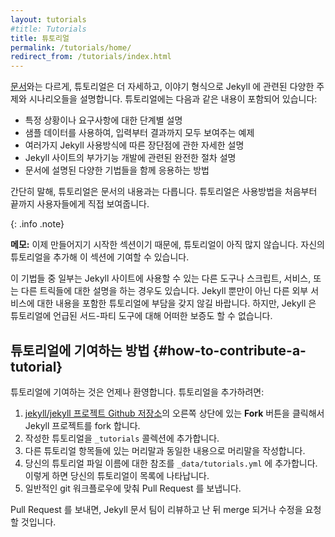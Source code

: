 ```yaml
---
layout: tutorials
#title: Tutorials
title: 튜토리얼
permalink: /tutorials/home/
redirect_from: /tutorials/index.html
---
```


<!--
In contrast to [Docs](/docs/home/), Tutorials provide more detailed, narrative instruction that cover a variety of Jekyll topics and scenarios. Tutorials might contain the following:
-->
[문서](/docs/home/)와는 다르게, 튜토리얼은 더 자세하고, 이야기 형식으로 Jekyll 에 관련된 다양한 주제와 시나리오들을 설명합니다. 튜토리얼에는 다음과 같은 내용이 포함되어 있습니다:

<!--
* Step-by-step processes through particular scenarios or challenges
* Full walk-throughs using sample data, showing inputs and results from the sample data
* Detailed explanation about the pros and cons for different Jekyll strategies
* End-to-end instruction in developing a complete feature on a Jekyll site
* Instruction that combines various techniques from across the docs
-->
* 특정 상황이나 요구사항에 대한 단계별 설명
* 샘플 데이터를 사용하여, 입력부터 결과까지 모두 보여주는 예제
* 여러가지 Jekyll 사용방식에 따른 장단점에 관한 자세한 설명
* Jekyll 사이트의 부가기능 개발에 관련된 완전한 절차 설명
* 문서에 설명된 다양한 기법들을 함께 응용하는 방법

<!--
In short, tutorials aren't the core reference information in docs. They walk users through processes from beginning to end.
-->
간단히 말해, 튜토리얼은 문서의 내용과는 다릅니다. 튜토리얼은 사용방법을 처음부터 끝까지 사용자들에게 직접 보여줍니다.

{: .info .note}
<!--
**Note:** The Tutorials section is new, so there aren't many tutorials yet. You can add a tutorial here to help populate this section.
-->
**메모:** 이제 만들어지기 시작한 섹션이기 때문에, 튜토리얼이 아직 많지 않습니다. 자신의 튜토리얼을 추가해 이 섹션에 기여할 수 있습니다.

<!--
Some of these techniques might even guide you through a supporting tool, script, service, or other hack used with your Jekyll site. Feel free to include tutorials involving external services with Jekyll as well. However, note that Jekyll in no way endorses any third-party tools mentioned in tutorials.
-->
이 기법들 중 일부는 Jekyll 사이트에 사용할 수 있는 다른 도구나 스크립트, 서비스, 또는 다른 트릭들에 대한 설명을 하는 경우도 있습니다. Jekyll 뿐만이 아닌 다른 외부 서비스에 대한 내용을 포함한 튜토리얼에 부담을 갖지 않길 바랍니다. 하지만, Jekyll 은 튜토리얼에 언급된 서드-파티 도구에 대해 어떠한 보증도 할 수 없습니다.

<!--
## How to contribute a tutorial
-->
## 튜토리얼에 기여하는 방법 {#how-to-contribute-a-tutorial}

<!--
We welcome your tutorial contributions. To add your tutorial:
-->
튜토리얼에 기여하는 것은 언제나 환영합니다. 튜토리얼을 추가하려면:

<!--
1. Fork the Jekyll project by clicking the **Fork** button in the upper-right corner of the [jekyll/jekyll project Github repo](https://github.com/jekyll/jekyll/).
2. Add your tutorial in the `_tutorials` collection.
3. Make sure your tutorial has the same front matter items as other tutorial items.
5. Add a reference to your tutorial filename in `_data/tutorials.yml`. This allows your tutorial to appear in the Tutorials sidebar.
6. Follow the regular git workflow to submit the pull request.
-->
1. [jekyll/jekyll 프로젝트 Github 저장소](https://github.com/jekyll/jekyll/)의 오른쪽 상단에 있는 **Fork** 버튼을 클릭해서 Jekyll 프로젝트를 fork 합니다.
2. 작성한 튜토리얼을 `_tutorials` 콜렉션에 추가합니다.
3. 다른 튜토리얼 항목들에 있는 머리말과 동일한 내용으로 머리말을 작성합니다.
5. 당신의 튜토리얼 파일 이름에 대한 참조를 `_data/tutorials.yml` 에 추가합니다. 이렇게 하면 당신의 튜토리얼이 목록에 나타납니다.
6. 일반적인 git 워크플로우에 맞춰 Pull Request 를 보냅니다.

<!--
When you submit your pull request, the Jekyll documentation team will review your contribution and either merge it or suggest edits.
-->
Pull Request 를 보내면, Jekyll 문서 팀이 리뷰하고 난 뒤 merge 되거나 수정을 요청할 것입니다.



